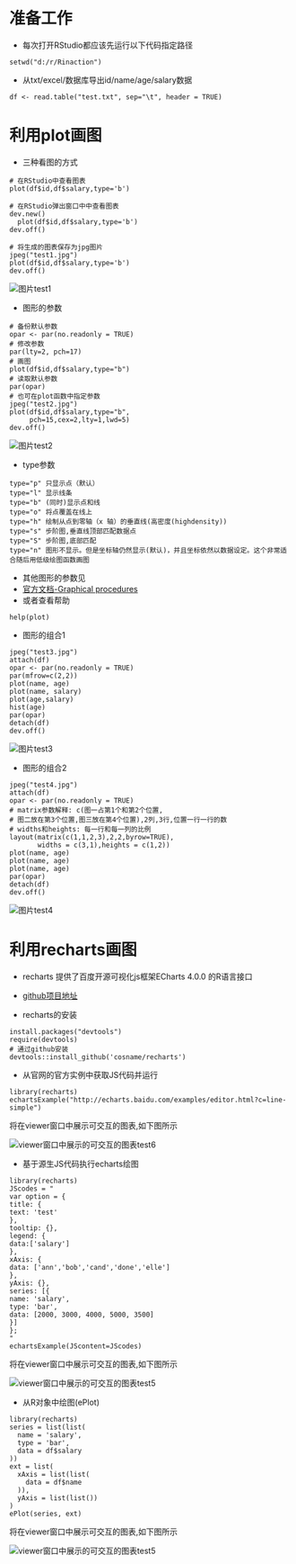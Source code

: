 # 准备工作
- 每次打开RStudio都应该先运行以下代码指定路径
```
setwd("d:/r/Rinaction")
```
- 从txt/excel/数据库导出id/name/age/salary数据
```
df <- read.table("test.txt", sep="\t", header = TRUE)
```
# 利用plot画图
- 三种看图的方式

```
# 在RStudio中查看图表
plot(df$id,df$salary,type='b')

# 在RStudio弹出窗口中中查看图表
dev.new()
  plot(df$id,df$salary,type='b')
dev.off()

# 将生成的图表保存为jpg图片
jpeg("test1.jpg")
plot(df$id,df$salary,type='b')
dev.off()
```

![图片test1](http://img-blog.csdn.net/20180318173437226?watermark/2/text/Ly9ibG9nLmNzZG4ubmV0L3NxcTUxMw==/font/5a6L5L2T/fontsize/400/fill/I0JBQkFCMA==/dissolve/70)

- 图形的参数

```
# 备份默认参数
opar <- par(no.readonly = TRUE)
# 修改参数
par(lty=2, pch=17)
# 画图
plot(df$id,df$salary,type="b")
# 读取默认参数
par(opar)
# 也可在plot函数中指定参数
jpeg("test2.jpg")
plot(df$id,df$salary,type="b",
     pch=15,cex=2,lty=1,lwd=5)
dev.off()
```


![图片test2](http://img-blog.csdn.net/20180318173459981?watermark/2/text/Ly9ibG9nLmNzZG4ubmV0L3NxcTUxMw==/font/5a6L5L2T/fontsize/400/fill/I0JBQkFCMA==/dissolve/70)

- type参数

```
type="p" 只显示点（默认）
type="l" 显示线条
type="b" (同时)显示点和线
type="o" 将点覆盖在线上
type="h" 绘制从点到零轴（x 轴）的垂直线(高密度(highdensity))
type="s" 步阶图,垂直线顶部匹配数据点
type="S" 步阶图,底部匹配
type="n" 图形不显示。但是坐标轴仍然显示(默认)，并且坐标依然以数据设定。这个非常适合随后用低级绘图函数画图
```

- 其他图形的参数见
- [官方文档-Graphical procedures](https://cran.r-project.org/doc/manuals/r-release/R-intro.html#Graphics)
- 或者查看帮助

```
help(plot)
```

- 图形的组合1

```
jpeg("test3.jpg")
attach(df)
opar <- par(no.readonly = TRUE)
par(mfrow=c(2,2))
plot(name, age)
plot(name, salary)
plot(age,salary)
hist(age)
par(opar)
detach(df)
dev.off()

```

![图片test3](http://img-blog.csdn.net/20180318173533731?watermark/2/text/Ly9ibG9nLmNzZG4ubmV0L3NxcTUxMw==/font/5a6L5L2T/fontsize/400/fill/I0JBQkFCMA==/dissolve/70)

- 图形的组合2

```
jpeg("test4.jpg")
attach(df)
opar <- par(no.readonly = TRUE)
# matrix参数解释: c(图一占第1个和第2个位置,
# 图二放在第3个位置,图三放在第4个位置),2列,3行,位置一行一行的数
# widths和heights: 每一行和每一列的比例
layout(matrix(c(1,1,2,3),2,2,byrow=TRUE),
       widths = c(3,1),heights = c(1,2))
plot(name, age)
plot(name, age)
plot(name, age)
par(opar)
detach(df)
dev.off()
```

![图片test4](http://img-blog.csdn.net/20180318173549832?watermark/2/text/Ly9ibG9nLmNzZG4ubmV0L3NxcTUxMw==/font/5a6L5L2T/fontsize/400/fill/I0JBQkFCMA==/dissolve/70)




# 利用recharts画图
- recharts 提供了百度开源可视化js框架ECharts 4.0.0 的R语言接口
- [github项目地址](https://github.com/cosname/recharts)

- recharts的安装

```
install.packages("devtools")
require(devtools)
# 通过github安装
devtools::install_github('cosname/recharts')
```

- 从官网的官方实例中获取JS代码并运行

```
library(recharts)
echartsExample("http://echarts.baidu.com/examples/editor.html?c=line-simple")
```
将在viewer窗口中展示可交互的图表,如下图所示

![viewer窗口中展示的可交互的图表test6](http://img-blog.csdn.net/20180318184706279?watermark/2/text/Ly9ibG9nLmNzZG4ubmV0L3NxcTUxMw==/font/5a6L5L2T/fontsize/400/fill/I0JBQkFCMA==/dissolve/70)

- 基于源生JS代码执行echarts绘图

```
library(recharts)
JScodes = "
var option = {
title: {
text: 'test'
},
tooltip: {},
legend: {
data:['salary']
},
xAxis: {
data: ['ann','bob','cand','done','elle']
},
yAxis: {},
series: [{
name: 'salary',
type: 'bar',
data: [2000, 3000, 4000, 5000, 3500]
}]
};
"
echartsExample(JScontent=JScodes)
```
将在viewer窗口中展示可交互的图表,如下图所示

![viewer窗口中展示的可交互的图表test5](http://img-blog.csdn.net/2018031818464970?watermark/2/text/Ly9ibG9nLmNzZG4ubmV0L3NxcTUxMw==/font/5a6L5L2T/fontsize/400/fill/I0JBQkFCMA==/dissolve/70)

- 从R对象中绘图(ePlot)

```
library(recharts)
series = list(list(
  name = 'salary',
  type = 'bar',
  data = df$salary
))
ext = list(
  xAxis = list(list( 
    data = df$name
  )),
  yAxis = list(list())
)
ePlot(series, ext)
```
将在viewer窗口中展示可交互的图表,如下图所示

![viewer窗口中展示的可交互的图表test5](http://img-blog.csdn.net/2018031818464970?watermark/2/text/Ly9ibG9nLmNzZG4ubmV0L3NxcTUxMw==/font/5a6L5L2T/fontsize/400/fill/I0JBQkFCMA==/dissolve/70)
